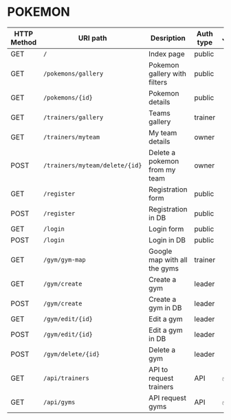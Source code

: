 <h1> POKEMON </h1>

<table>
    <thead>
        <th>HTTP Method</th>
        <th>URI path</th>
        <th>Desription</th>
        <th>Auth type</th>
        <th>JSON</th>
    </thead>
    <tbody>
        <tr>
            <td>GET</td>
            <td><code>/</code></td>
            <td>Index page</td>
            <td>public</td>
            <td></td>
        </tr>
        <tr>
            <td>GET</td>
            <td><code>/pokemons/gallery</code></td>
            <td>Pokemon gallery with filters</td>
            <td>public</td>
            <td></td>
        </tr>
        <tr>
            <td>GET</td>
            <td><code>/pokemons/{id}</code></td>
            <td>Pokemon details</td>
            <td>public</td>
            <td></td>
        </tr>
        <tr>
            <td>GET</td>
            <td><code>/trainers/gallery</code></td>
            <td>Teams gallery</td>
            <td>trainer</td>
            <td></td>
        </tr>
        <tr>
            <td>GET</td>
            <td><code>/trainers/myteam</code></td>
            <td>My team details</td>
            <td>owner</td>
            <td></td>
        </tr>
        <tr>
            <td>POST</td>
            <td><code>/trainers/myteam/delete/{id}</code></td>
            <td>Delete a pokemon from my team</td>
            <td>owner</td>
            <td></td>
        </tr>
        <tr>
            <td>GET</td>
            <td><code>/register</code></td>
            <td>Registration form</td>
            <td>public</td>
            <td></td>
        </tr>
        <tr>
            <td>POST</td>
            <td><code>/register</code></td>
            <td>Registration in DB</td>
            <td>public</td>
            <td></td>
        </tr>
        <tr>
            <td>GET</td>
            <td><code>/login</code></td>
            <td>Login form</td>
            <td>public</td>
            <td></td>
        </tr>
        <tr>
            <td>POST</td>
            <td><code>/login</code></td>
            <td>Login in DB</td>
            <td>public</td>
            <td></td>
        </tr>
        <tr>
            <td>GET</td>
            <td><code>/gym/gym-map</code></td>
            <td>Google map with all the gyms</td>
            <td>trainer</td>
            <td></td>
        </tr>
        <tr>
            <td>GET</td>
            <td><code>/gym/create</code></td>
            <td>Create a gym</td>
            <td>leader</td>
            <td></td>
        </tr>
        <tr>
            <td>POST</td>
            <td><code>/gym/create</code></td>
            <td>Create a gym in DB</td>
            <td>leader</td>
            <td></td>
        </tr>
        <tr>
            <td>GET</td>
            <td><code>/gym/edit/{id}</code></td>
            <td>Edit a gym</td>
            <td>leader</td>
            <td></td>
        </tr>
        <tr>
            <td>POST</td>
            <td><code>/gym/edit/{id}</code></td>
            <td>Edit a gym in DB</td>
            <td>leader</td>
            <td></td>
        </tr>
        <tr>
            <td>POST</td>
            <td><code>/gym/delete/{id}</code></td>
            <td>Delete a gym</td>
            <td>leader</td>
            <td></td>
        </tr>
        <tr>
            <td>GET</td>
            <td><code>/api/trainers</code></td>
            <td>API to request trainers</td>
            <td>API</td>
            <td>✅</td>
        </tr>
        <tr>
            <td>GET</td>
            <td><code>/api/gyms</code></td>
            <td>API request gyms</td>
            <td>API</td>
            <td>✅</td>
        </tr>
    </tbody>
</table>